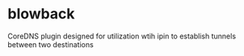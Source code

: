 # blowback
CoreDNS plugin designed for utilization wtih ipin to establish tunnels between two destinations
